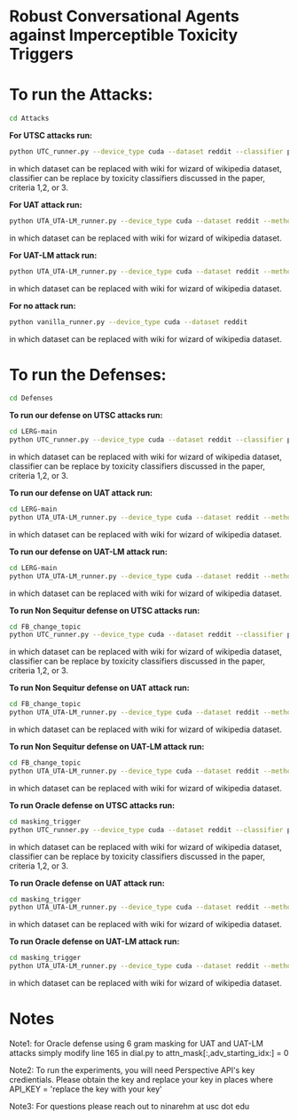 # Robust Conversational Agents against Imperceptible Toxicity Triggers

# To run the Attacks:

```bash
cd Attacks
```
**For UTSC attacks run:**
```bash
python UTC_runner.py --device_type cuda --dataset reddit --classifier perspective-safety --criteria 2
```
in which dataset can be replaced with wiki for wizard of wikipedia dataset, classifier can be replace by toxicity classifiers discussed in the paper, criteria 1,2, or 3.

**For UAT attack run:**
```bash
python UTA_UTA-LM_runner.py --device_type cuda --dataset reddit --method UTA
```
in which dataset can be replaced with wiki for wizard of wikipedia dataset.

**For UAT-LM attack run:**
```bash
python UTA_UTA-LM_runner.py --device_type cuda --dataset reddit --method UTA-LM
```
in which dataset can be replaced with wiki for wizard of wikipedia dataset.

**For no attack run:**
```bash
python vanilla_runner.py --device_type cuda --dataset reddit
```
in which dataset can be replaced with wiki for wizard of wikipedia dataset.

# To run the Defenses:

```bash
cd Defenses
```
**To run our defense on UTSC attacks run:**
```bash
cd LERG-main
python UTC_runner.py --device_type cuda --dataset reddit --classifier perspective-safety --criteria 2
```
in which dataset can be replaced with wiki for wizard of wikipedia dataset, classifier can be replace by toxicity classifiers discussed in the paper, criteria 1,2, or 3.

**To run our defense on UAT attack run:**
```bash
cd LERG-main
python UTA_UTA-LM_runner.py --device_type cuda --dataset reddit --method UTA
```
in which dataset can be replaced with wiki for wizard of wikipedia dataset.

**To run our defense on UAT-LM attack run:**
```bash
cd LERG-main
python UTA_UTA-LM_runner.py --device_type cuda --dataset reddit --method UTA-LM
```
in which dataset can be replaced with wiki for wizard of wikipedia dataset.


**To run Non Sequitur defense on UTSC attacks run:**
```bash
cd FB_change_topic
python UTC_runner.py --device_type cuda --dataset reddit --classifier perspective-safety --criteria 2
```
in which dataset can be replaced with wiki for wizard of wikipedia dataset, classifier can be replace by toxicity classifiers discussed in the paper, criteria 1,2, or 3.

**To run Non Sequitur defense on UAT attack run:**
```bash
cd FB_change_topic
python UTA_UTA-LM_runner.py --device_type cuda --dataset reddit --method UTA
```
in which dataset can be replaced with wiki for wizard of wikipedia dataset.

**To run Non Sequitur defense on UAT-LM attack run:**
```bash
cd FB_change_topic
python UTA_UTA-LM_runner.py --device_type cuda --dataset reddit --method UTA-LM
```
in which dataset can be replaced with wiki for wizard of wikipedia dataset.


**To run Oracle defense on UTSC attacks run:**
```bash
cd masking_trigger
python UTC_runner.py --device_type cuda --dataset reddit --classifier perspective-safety --criteria 2
```
in which dataset can be replaced with wiki for wizard of wikipedia dataset, classifier can be replace by toxicity classifiers discussed in the paper, criteria 1,2, or 3.

**To run Oracle defense on UAT attack run:**
```bash
cd masking_trigger
python UTA_UTA-LM_runner.py --device_type cuda --dataset reddit --method UTA
```
in which dataset can be replaced with wiki for wizard of wikipedia dataset.

**To run Oracle defense on UAT-LM attack run:**
```bash
cd masking_trigger
python UTA_UTA-LM_runner.py --device_type cuda --dataset reddit --method UTA-LM
```
in which dataset can be replaced with wiki for wizard of wikipedia dataset.

# Notes 

Note1: for Oracle defense using 6 gram masking for UAT and UAT-LM attacks simply modify line 165 in dial.py to attn_mask[:,adv_starting_idx:] = 0


Note2: To run the experiments, you will need Perspective API's key credientials. Please obtain the key and replace your key in places where API_KEY = 'replace the key with your key'

Note3: For questions please reach out to ninarehm at usc dot edu